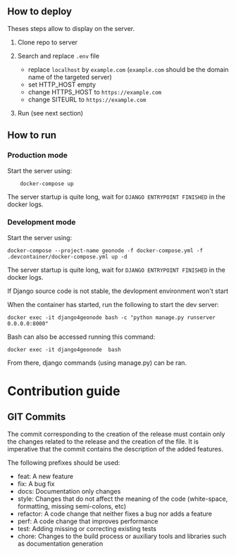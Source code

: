 ## How to deploy

Theses steps allow to display on the server.

1. Clone repo to server
2. Search and replace `.env` file
    * replace ```localhost``` by ```example.com``` (```example.com``` should be the domain name of the targeted server)
    * set HTTP_HOST empty
    * change HTTPS_HOST to ```https://example.com```
    * change SITEURL to ```https://example.com```

3. Run (see next section)

## How to run
### Production mode
Start the server using:
```
    docker-compose up
```
The server startup is quite long, wait for `DJANGO ENTRYPOINT FINISHED` in the docker logs.

### Development mode
Start the server using:
```
docker-compose --project-name geonode -f docker-compose.yml -f .devcontainer/docker-compose.yml up -d
```
The server startup is quite long, wait for `DJANGO ENTRYPOINT FINISHED` in the docker logs.

If Django source code is not stable, the devlopment environment won't start

When the container has started, run the following to start the dev server:
```
docker exec -it django4geonode bash -c "python manage.py runserver 0.0.0.0:8000"
```

Bash can also be accessed running this command:
```
docker exec -it django4geonode  bash
```

From there, django commands (using manage.py) can be ran.

# Contribution guide

## GIT Commits

The commit corresponding to the creation of the release must contain only the changes related to the release and the creation of the file. It is imperative that the commit contains the description of the added features.

The following prefixes should be used:
* feat: A new feature
* fix: A bug fix
* docs: Documentation only changes
* style: Changes that do not affect the meaning of the code (white-space, formatting, missing semi-colons, etc)
* refactor: A code change that neither fixes a bug nor adds a feature
* perf: A code change that improves performance
* test: Adding missing or correcting existing tests
* chore: Changes to the build process or auxiliary tools and libraries such as documentation generation
